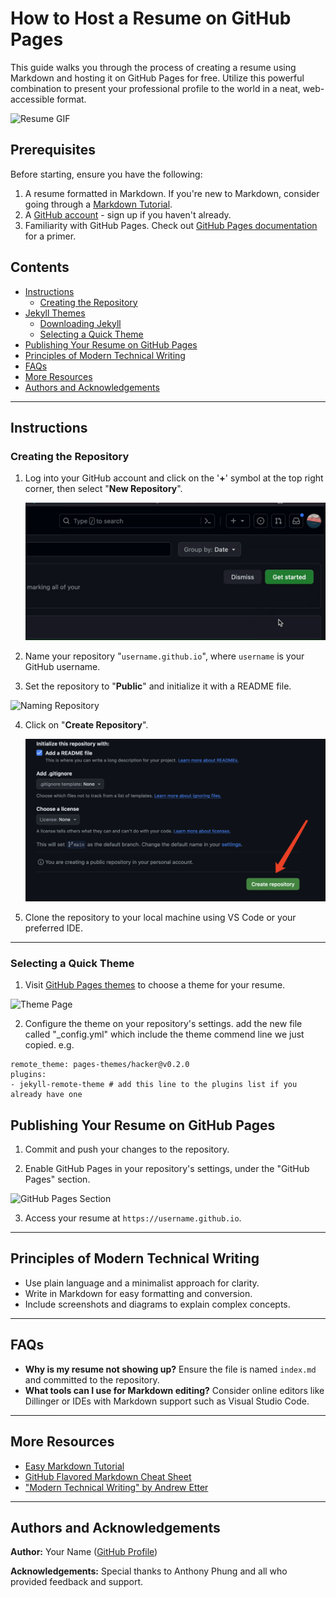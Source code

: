 # How to Host a Resume on GitHub Pages

This guide walks you through the process of creating a resume using Markdown and hosting it on GitHub Pages for free. Utilize this powerful combination to present your professional profile to the world in a neat, web-accessible format.

![Resume GIF](Gifs/myResume.gif)

## Prerequisites

Before starting, ensure you have the following:

1. A resume formatted in Markdown. If you're new to Markdown, consider going through a [Markdown Tutorial](https://www.markdowntutorial.com/).
2. A [GitHub account](https://github.com/signup) - sign up if you haven't already.
3. Familiarity with GitHub Pages. Check out [GitHub Pages documentation](https://pages.github.com/) for a primer.

## Contents

- [Instructions](#Instructions)
  - [Creating the Repository](#creating-the-repository)
- [Jekyll Themes](#jekyll-themes)
  - [Downloading Jekyll](#downloading-jekyll)
  - [Selecting a Quick Theme](#selecting-a-quick-theme)
- [Publishing Your Resume on GitHub Pages](#publishing-your-resume-on-github-pages)
- [Principles of Modern Technical Writing](#principles-of-modern-technical-writing)
- [FAQs](#faqs)
- [More Resources](#more-resources)
- [Authors and Acknowledgements](#authors-and-acknowledgements)

---

## Instructions

### Creating the Repository

1. Log into your GitHub account and click on the '**+**' symbol at the top right corner, then select "**New Repository**".
   
   ![Create New Repository](Gifs/clickRepository.gif)

2. Name your repository "`username.github.io`", where `username` is your GitHub username.
   
3. Set the repository to "**Public**" and initialize it with a README file.
   
  ![Naming Repository](Gifs/createRepository.gif)

4. Click on "**Create Repository**".
   
   ![Create Repository](Gifs/createre.jpg)

5. Clone the repository to your local machine using VS Code or your preferred IDE.

---


### Selecting a Quick Theme

1. Visit [GitHub Pages themes](https://pages.github.com/themes/) to choose a theme for your resume.

![Theme Page](Gifs/themepage.gif)

2. Configure the theme on your repository's settings.
add the new file called "_config.yml" which include the theme commend line we just copied. e.g.
```
remote_theme: pages-themes/hacker@v0.2.0
plugins:
- jekyll-remote-theme # add this line to the plugins list if you already have one
```


## Publishing Your Resume on GitHub Pages

1. Commit and push your changes to the repository.

2. Enable GitHub Pages in your repository's settings, under the "GitHub Pages" section.

![GitHub Pages Section](Gifs/hostpage.gif)

3. Access your resume at `https://username.github.io`.

---

## Principles of Modern Technical Writing

- Use plain language and a minimalist approach for clarity.
- Write in Markdown for easy formatting and conversion.
- Include screenshots and diagrams to explain complex concepts.

---

## FAQs

- **Why is my resume not showing up?** Ensure the file is named `index.md` and committed to the repository.
- **What tools can I use for Markdown editing?** Consider online editors like Dillinger or IDEs with Markdown support such as Visual Studio Code.

---

## More Resources

- [Easy Markdown Tutorial](https://www.markdowntutorial.com)
- [GitHub Flavored Markdown Cheat Sheet](https://guides.github.com/pdfs/markdown-cheatsheet-online.pdf)
- ["Modern Technical Writing" by Andrew Etter](https://www.amazon.com/Modern-Technical-Writing-Introduction-Documentation-ebook/dp/B01A2QL9SS)

---

## Authors and Acknowledgements

**Author:** Your Name ([GitHub Profile](https://github.com/Fyfe-c))

**Acknowledgements:** Special thanks to Anthony Phung and all who provided feedback and support.

